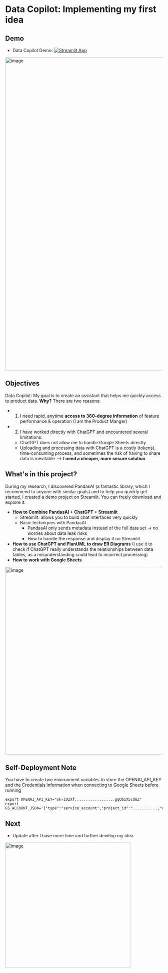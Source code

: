 # Data Copilot: Implementing my first idea

## Demo
* Data Copilot Demo: [![Streamlit App](https://static.streamlit.io/badges/streamlit_badge_black_white.svg)](https://elinson-chatapp.streamlit.app)
<img width="1000" alt="image" src="mydemo.gif">

## Objectives 
Data Copilot: My goal is to create an assistant that helps me quickly access to product data. **Why?** There are two reasons:
* 1) I need rapid, anytime **access to 360-degree information** of feature performance & operation (I am the Product Manger)
* 2) I have worked directly with ChatGPT and encountered several limitations:
	* ChatGPT does not allow me to handle Google Sheets directly
	* Uploading and processing data with ChatGPT is a costly (tokens), time-consuming process, and sometimes the risk of having to share data is inevitable --> **I need a cheaper, more secure solution**


## What's in this project?
During my research, I discovered PandasAI (a fantastic library, which I recommend to anyone with similar goals) and to help you quickly get started, I created a demo project on Streamlit. You can freely download and explore it.
* **How to Combine PandasAI + ChatGPT + Streamlit**
	* Streamlit: allows you to build chat interfaces very quickly
	* Basic techniques with PandasAI
		* PandasAI only sends metadata instead of the full data set -> no worries about data leak risks
		* How to handle the response and display it on Streamlit
* **How to use ChatGPT and PlanUML to draw ER Diagrams** (I use it to check if ChatGPT really understands the relationships between data tables, as a misunderstanding could lead to incorrect processing)
* **How to work with Google Sheets**

<img width="600" alt="image" src="mydemo.gif">


## Self-Deployment Note
You have to create two environment variables to store the OPENAI_API_KEY and the Credentials information when connecting to Google Sheets before running
```
export OPENAI_API_KEY="sk-iOZXf..................gqObIX5cd8Z"
export GS_ACCOUNT_JSON='{"type":"service_account","project_id":"...........,"universe_domain":"googleapis.com"}'
```

## Next
* Update after I have more time and further develop my idea
<img width="400" alt="image" src="https://github.com/S0NM/datachat-demo/assets/31585927/fc70141c-21e0-46fb-b114-a6e090d67f93">



